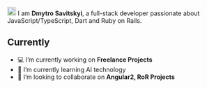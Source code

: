 <img src="https://media.giphy.com/media/hvRJCLFzcasrR4ia7z/giphy.gif" width="20px"> I am **Dmytro Savitskyi**, a full-stack developer passionate about JavaScript/TypeScript, Dart and Ruby on Rails.

## Currently

- 💻 I’m currently working on **Freelance Projects**
- 🌱 I’m currently learning AI technology 
- 👯 I’m looking to collaborate on **Angular2, RoR Projects**
